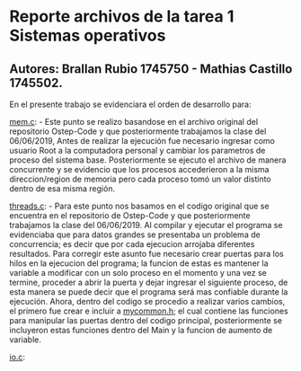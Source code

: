 # Reporte archivos de la tarea 1 Sistemas operativos

## Autores: Brallan Rubio 1745750 - Mathias Castillo 1745502.

En el presente trabajo se evidenciara el orden de desarrollo para:


[mem.c](mem.c): - Este punto se realizo basandose en el archivo original del repositorio Ostep-Code y que posteriormente trabajamos la clase del 06/06/2019, Antes de realizar la ejecución fue necesario ingresar como usuario Root a la computadora personal y cambiar los parametros de proceso del sistema base. Posteriormente se ejecuto el archivo de manera concurrente y se evidencio que los procesos accederieron a la misma direccion/region de memoria pero cada proceso tomó un valor distinto dentro de esa misma región. 




[threads.c](threads.c): - Para este punto nos basamos en el codigo original que se encuentra en el repositorio de Ostep-Code y que posteriormente trabajamos la clase del 06/06/2019. Al compilar y ejecutar el programa se evidenciaba que para datos grandes se presentaba un problema de concurrencia; es decir que por cada ejecucion arrojaba diferentes resultados. Para corregir este asunto fue necesario crear puertas para los hilos en la ejecucion del programa; la funcion de estas es mantener la variable a modificar con un solo proceso en el momento y una vez se termine, proceder a abrir la puerta y dejar ingresar el siguiente proceso, de esta manera se puede decir que el programa será mas confiable durante la ejecución. Ahora, dentro del codigo se procedio a realizar varios cambios, el primero fue crear e incluir a [mycommon.h](mycommon.h); el cual contiene las funciones para manipular las puertas dentro del codigo principal, posteriormente se incluyeron estas funciones dentro del Main y la funcion de aumento de variable.  




[io.c](io.c):

